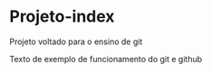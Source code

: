 # Projeto-index
Projeto voltado para o ensino de git

Texto de exemplo de funcionamento do git e github
